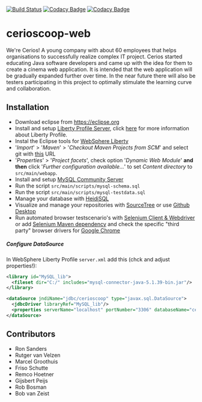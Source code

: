 [![Build Status](https://travis-ci.org/Cerios/cerioscoop-web.svg?branch=develop)](https://travis-ci.org/Cerios/cerioscoop-web)
[![Codacy Badge](https://api.codacy.com/project/badge/Grade/4e4dbb7c808b49ae83ab0ba8d45bc96c)](https://www.codacy.com/app/Cerios/cerioscoop-web?utm_source=github.com&amp;utm_medium=referral&amp;utm_content=CeriosDev/cerioscoop-web&amp;utm_campaign=Badge_Grade)
[![Codacy Badge](https://api.codacy.com/project/badge/Coverage/4e4dbb7c808b49ae83ab0ba8d45bc96c)](https://www.codacy.com/app/Cerios/cerioscoop-web?utm_source=github.com&amp;utm_medium=referral&amp;utm_content=CeriosDev/cerioscoop-web&amp;utm_campaign=Badge_Coverage)


# cerioscoop-web
We're Cerios! A young company with about 60 employees that helps organisations to successfully realize complex IT project. Cerios started educating Java software developers and came up with the idea for them to create a cinema web application. It is intended that the web application will be gradually expanded further over time. In the near future there will also be testers participating in this project to optimally stimulate the learning curve and collaboration.

## Installation
* Download eclipse from https://eclipse.org
* Install and setup [Liberty Profile Server](https://developer.ibm.com/wasdev/getstarted/), click [here](https://developer.ibm.com/wasdev/docs/developing-applications-wdt-liberty-profile/) for more information about Liberty Profile.
* Instal the Eclipse tools for [WebSphere Liberty](https://developer.ibm.com/wasdev/downloads/)
* '_Import_' > '_Maven_' > '_Checkout Maven Projects from SCM_' and select git with [this](https://github.com/RonSanders/cerioscoop-web.git) URL
* '_Properties_' > '_Project facets_', check option '_Dynamic Web Module_' __and then__ click '_Further configuration available..._' to set _Content directory_ to `src/main/webapp`.
* Install and setup [MySQL Community Server](https://dev.mysql.com/downloads/mysql/)
* Run the script `src/main/scripts/mysql-schema.sql`
* Run the script `src/main/scripts/mysql-testdata.sql`
* Manage your database with [HeidiSQL](http://www.heidisql.com/download.php)
* Visualize and manage your repositories with [SourceTree](https://www.atlassian.com/software/sourcetree) or use [Github Desktop](https://desktop.github.com)
* Run automated browser testscenario's with [Selenium Client & Webdriver](http://www.seleniumhq.org/download/) or add [Selenium Maven dependency](http://www.seleniumhq.org/download/maven.jsp) and check the specific "third party" browser drivers for [Google Chrome](http://chromedriver.storage.googleapis.com/index.html?path=2.22/)

##### Configure DataSource
In WebSphere Liberty Profile `server.xml` add this (chck and adjust properties!):
```xml
<library id="MySQL_lib">
  <fileset dir="C:/" includes="mysql-connector-java-5.1.39-bin.jar"/>
</library>

<dataSource jndiName="jdbc/cerioscoop" type="javax.sql.DataSource">
  <jdbcDriver libraryRef="MySQL_lib"/>
  <properties serverName="localhost" portNumber="3306" databaseName="cerioscoop_db" user="root" password="{xor}MjcnaW9vZmY="/>
</dataSource>
```

## Contributors
* Ron Sanders
* Rutger van Velzen
* Marcel Groothuis
* Friso Schutte
* Remco Hoetner
* Gijsbert Peijs
* Rob Bosman
* Bob van Zeist
